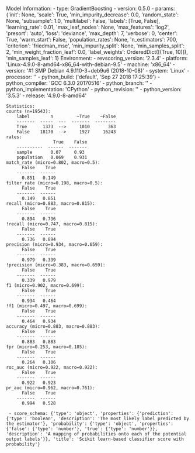 Model Information:
	 - type: GradientBoosting
	 - version: 0.5.0
	 - params: {'init': None, 'scale': True, 'min_impurity_decrease': 0.0, 'random_state': None, 'subsample': 1.0, 'multilabel': False, 'labels': [True, False], 'learning_rate': 0.01, 'max_leaf_nodes': None, 'max_features': 'log2', 'presort': 'auto', 'loss': 'deviance', 'max_depth': 7, 'verbose': 0, 'center': True, 'warm_start': False, 'population_rates': None, 'n_estimators': 700, 'criterion': 'friedman_mse', 'min_impurity_split': None, 'min_samples_split': 2, 'min_weight_fraction_leaf': 0.0, 'label_weights': OrderedDict([(True, 10)]), 'min_samples_leaf': 1}
	Environment:
	 - revscoring_version: '2.3.4'
	 - platform: 'Linux-4.9.0-8-amd64-x86_64-with-debian-9.5'
	 - machine: 'x86_64'
	 - version: '#1 SMP Debian 4.9.110-3+deb9u6 (2018-10-08)'
	 - system: 'Linux'
	 - processor: ''
	 - python_build: ('default', 'Sep 27 2018 17:25:39')
	 - python_compiler: 'GCC 6.3.0 20170516'
	 - python_branch: ''
	 - python_implementation: 'CPython'
	 - python_revision: ''
	 - python_version: '3.5.3'
	 - release: '4.9.0-8-amd64'
	
	Statistics:
	counts (n=19543):
		label        n         ~True    ~False
		-------  -----  ---  -------  --------
		True      1373  -->     1010       363
		False    18170  -->     1927     16243
	rates:
		              True    False
		----------  ------  -------
		sample       0.07     0.93
		population   0.069    0.931
	match_rate (micro=0.802, macro=0.5):
		  False    True
		-------  ------
		  0.851   0.149
	filter_rate (micro=0.198, macro=0.5):
		  False    True
		-------  ------
		  0.149   0.851
	recall (micro=0.883, macro=0.815):
		  False    True
		-------  ------
		  0.894   0.736
	!recall (micro=0.747, macro=0.815):
		  False    True
		-------  ------
		  0.736   0.894
	precision (micro=0.934, macro=0.659):
		  False    True
		-------  ------
		  0.979   0.339
	!precision (micro=0.383, macro=0.659):
		  False    True
		-------  ------
		  0.339   0.979
	f1 (micro=0.902, macro=0.699):
		  False    True
		-------  ------
		  0.934   0.464
	!f1 (micro=0.497, macro=0.699):
		  False    True
		-------  ------
		  0.464   0.934
	accuracy (micro=0.883, macro=0.883):
		  False    True
		-------  ------
		  0.883   0.883
	fpr (micro=0.253, macro=0.185):
		  False    True
		-------  ------
		  0.264   0.106
	roc_auc (micro=0.922, macro=0.922):
		  False    True
		-------  ------
		  0.922   0.923
	pr_auc (micro=0.962, macro=0.761):
		  False    True
		-------  ------
		  0.994   0.528
	
	 - score_schema: {'type': 'object', 'properties': {'prediction': {'type': 'boolean', 'description': 'The most likely label predicted by the estimator'}, 'probability': {'type': 'object', 'properties': {'false': {'type': 'number'}, 'true': {'type': 'number'}}, 'description': 'A mapping of probabilities onto each of the potential output labels'}}, 'title': 'Scikit learn-based classifier score with probability'}

